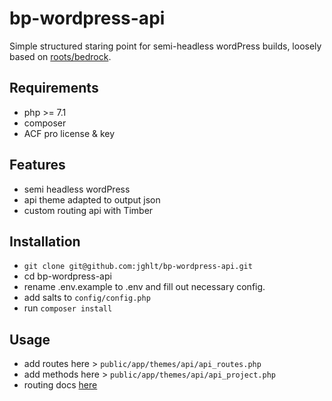 # bp-wordpress-api
Simple structured staring point for semi-headless wordPress builds, loosely based on [roots/bedrock](https://github.com/roots/bedrock).

## Requirements

* php >= 7.1
* composer
* ACF pro license & key


## Features

* semi headless wordPress
* api theme adapted to output json
* custom routing api with Timber


## Installation

* `git clone git@github.com:jghlt/bp-wordpress-api.git`
* cd bp-wordpress-api
* rename .env.example to .env and fill out necessary config.
* add salts to `config/config.php`
* run `composer install`


## Usage

* add routes here > `public/app/themes/api/api_routes.php`
* add methods here > `public/app/themes/api/api_project.php`
* routing docs [here](https://github.com/Upstatement/routes)
